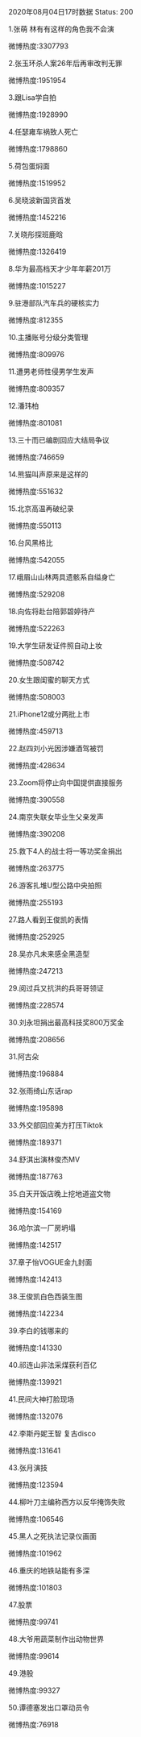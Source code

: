 2020年08月04日17时数据
Status: 200

1.张萌 林有有这样的角色我不会演

微博热度:3307793

2.张玉环杀人案26年后再审改判无罪

微博热度:1951954

3.跟Lisa学自拍

微博热度:1928990

4.任瑟雍车祸致人死亡

微博热度:1798860

5.荷包蛋焖面

微博热度:1519952

6.吴晓波新国货首发

微博热度:1452216

7.关晓彤探班鹿晗

微博热度:1326419

8.华为最高档天才少年年薪201万

微博热度:1015227

9.驻港部队汽车兵的硬核实力

微博热度:812355

10.主播账号分级分类管理

微博热度:809976

11.遭男老师性侵男学生发声

微博热度:809357

12.潘玮柏

微博热度:801081

13.三十而已编剧回应大结局争议

微博热度:746659

14.熊猫叫声原来是这样的

微博热度:551632

15.北京高温再破纪录

微博热度:550113

16.台风黑格比

微博热度:542055

17.峨眉山山林两具遗骸系自缢身亡

微博热度:529208

18.向佐将赴台陪郭碧婷待产

微博热度:522263

19.大学生研发证件照自动上妆

微博热度:508742

20.女生跟闺蜜的聊天方式

微博热度:508003

21.iPhone12或分两批上市

微博热度:459713

22.赵四刘小光因涉嫌酒驾被罚

微博热度:428634

23.Zoom将停止向中国提供直接服务

微博热度:390558

24.南京失联女毕业生父亲发声

微博热度:390208

25.救下4人的战士将一等功奖金捐出

微博热度:263775

26.游客扎堆U型公路中央拍照

微博热度:255193

27.路人看到王俊凯的表情

微博热度:252925

28.吴亦凡未来感全黑造型

微博热度:247213

29.阅过兵又抗洪的兵哥哥领证

微博热度:228574

30.刘永坦捐出最高科技奖800万奖金

微博热度:208656

31.阿古朵

微博热度:196884

32.张雨绮山东话rap

微博热度:195898

33.外交部回应美方打压Tiktok

微博热度:189371

34.舒淇出演林俊杰MV

微博热度:187763

35.白天开饭店晚上挖地道盗文物

微博热度:154169

36.哈尔滨一厂房坍塌

微博热度:142517

37.章子怡VOGUE金九封面

微博热度:142413

38.王俊凯白色西装生图

微博热度:142234

39.李白的钱哪来的

微博热度:141330

40.祁连山非法采煤获利百亿

微博热度:139921

41.民间大神打脸现场

微博热度:132076

42.李斯丹妮王智 复古disco

微博热度:131641

43.张月演技

微博热度:123594

44.柳叶刀主编称西方以反华掩饰失败

微博热度:106546

45.黑人之死执法记录仪画面

微博热度:101962

46.重庆的地铁站能有多深

微博热度:101803

47.股票

微博热度:99741

48.大爷用蔬菜制作出动物世界

微博热度:99614

49.港股

微博热度:99327

50.谭德塞发出口罩动员令

微博热度:76918

